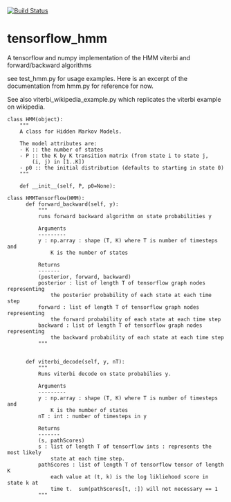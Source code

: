 [![Build Status](https://travis-ci.org/dwiel/tensorflow_hmm.svg?branch=master)](https://travis-ci.org/dwiel/tensorflow_hmm)

# tensorflow_hmm
A tensorflow and numpy implementation of the HMM viterbi and forward/backward algorithms

see test_hmm.py for usage examples.  Here is an excerpt of the documentation from hmm.py for reference for now.

See also viterbi_wikipedia_example.py which replicates the viterbi example on wikipedia.

```
class HMM(object):
    """
    A class for Hidden Markov Models.

    The model attributes are:
    - K :: the number of states
    - P :: the K by K transition matrix (from state i to state j,
        (i, j) in [1..K])
    - p0 :: the initial distribution (defaults to starting in state 0)
    """

    def __init__(self, P, p0=None):

class HMMTensorflow(HMM):
      def forward_backward(self, y):
          """
          runs forward backward algorithm on state probabilities y
      
          Arguments
          ---------
          y : np.array : shape (T, K) where T is number of timesteps and
              K is the number of states
      
          Returns
          -------
          (posterior, forward, backward)
          posterior : list of length T of tensorflow graph nodes representing
              the posterior probability of each state at each time step
          forward : list of length T of tensorflow graph nodes representing
              the forward probability of each state at each time step
          backward : list of length T of tensorflow graph nodes representing
              the backward probability of each state at each time step
          """
      
      
      def viterbi_decode(self, y, nT):
          """
          Runs viterbi decode on state probabilies y.
      
          Arguments
          ---------
          y : np.array : shape (T, K) where T is number of timesteps and
              K is the number of states
          nT : int : number of timesteps in y
      
          Returns
          -------
          (s, pathScores)
          s : list of length T of tensorflow ints : represents the most likely
              state at each time step.
          pathScores : list of length T of tensorflow tensor of length K
              each value at (t, k) is the log likliehood score in state k at
              time t.  sum(pathScores[t, :]) will not necessary == 1
          """
```
